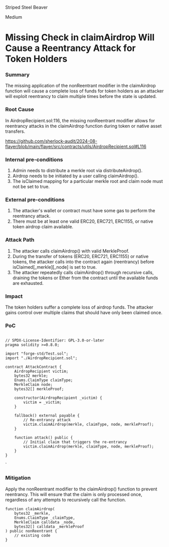 Striped Steel Beaver

Medium

# Missing Check in claimAirdrop Will Cause a Reentrancy Attack for Token Holders

### Summary

The missing application of the nonReentrant modifier in the claimAirdrop function will cause a complete loss of funds for token holders as an attacker will exploit reentrancy to claim multiple times before the state is updated.

### Root Cause

In AirdropRecipient.sol:116, the missing nonReentrant modifier allows for reentrancy attacks in the claimAirdrop function during token or native asset transfers.

https://github.com/sherlock-audit/2024-08-flayer/blob/main/flayer/src/contracts/utils/AirdropRecipient.sol#L116

### Internal pre-conditions

1. Admin needs to distribute a merkle root via distributeAirdrop().
2. Airdrop needs to be initiated by a user calling claimAirdrop().
3. The isClaimed mapping for a particular merkle root and claim node must not be set to true.

### External pre-conditions

1. The attacker's wallet or contract must have some gas to perform the reentrancy attack.
2. There must be at least one valid ERC20, ERC721, ERC1155, or native token airdrop claim available.

### Attack Path

1. The attacker calls claimAirdrop() with valid MerkleProof.
2. During the transfer of tokens (ERC20, ERC721, ERC1155) or native tokens, the attacker calls into the contract again (reentrancy) before isClaimed[_merkle][_node] is set to true.
3. The attacker repeatedly calls claimAirdrop() through recursive calls, draining the tokens or Ether from the contract until the available funds are exhausted.

### Impact

The token holders suffer a complete loss of airdrop funds. The attacker gains control over multiple claims that should have only been claimed once.

### PoC
```solidity

// SPDX-License-Identifier: GPL-3.0-or-later
pragma solidity >=0.8.0;

import "forge-std/Test.sol";
import "./AirdropRecipient.sol";

contract AttackContract {
    AirdropRecipient victim;
    bytes32 merkle;
    Enums.ClaimType claimType;
    MerkleClaim node;
    bytes32[] merkleProof;

    constructor(AirdropRecipient _victim) {
        victim = _victim;
    }

    fallback() external payable {
        // Re-entrancy attack
        victim.claimAirdrop(merkle, claimType, node, merkleProof);
    }

    function attack() public {
        // Initial claim that triggers the re-entrancy
        victim.claimAirdrop(merkle, claimType, node, merkleProof);
    }
}
```
`
### Mitigation

Apply the nonReentrant modifier to the claimAirdrop() function to prevent reentrancy. This will ensure that the claim is only processed once, regardless of any attempts to recursively call the function.


```solidity
function claimAirdrop(
    bytes32 _merkle, 
    Enums.ClaimType _claimType, 
    MerkleClaim calldata _node, 
    bytes32[] calldata _merkleProof
) public nonReentrant {
    // existing code
}
```
